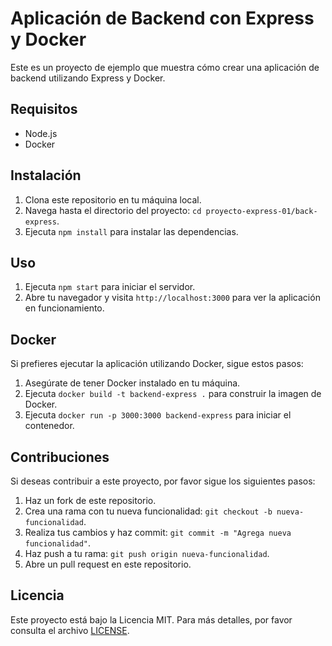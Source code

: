 # Aplicación de Backend con Express y Docker

Este es un proyecto de ejemplo que muestra cómo crear una aplicación de backend utilizando Express y Docker.

## Requisitos

- Node.js
- Docker

## Instalación

1. Clona este repositorio en tu máquina local.
2. Navega hasta el directorio del proyecto: `cd proyecto-express-01/back-express`.
3. Ejecuta `npm install` para instalar las dependencias.

## Uso

1. Ejecuta `npm start` para iniciar el servidor.
2. Abre tu navegador y visita `http://localhost:3000` para ver la aplicación en funcionamiento.

## Docker

Si prefieres ejecutar la aplicación utilizando Docker, sigue estos pasos:

1. Asegúrate de tener Docker instalado en tu máquina.
2. Ejecuta `docker build -t backend-express .` para construir la imagen de Docker.
3. Ejecuta `docker run -p 3000:3000 backend-express` para iniciar el contenedor.

## Contribuciones

Si deseas contribuir a este proyecto, por favor sigue los siguientes pasos:

1. Haz un fork de este repositorio.
2. Crea una rama con tu nueva funcionalidad: `git checkout -b nueva-funcionalidad`.
3. Realiza tus cambios y haz commit: `git commit -m "Agrega nueva funcionalidad"`.
4. Haz push a tu rama: `git push origin nueva-funcionalidad`.
5. Abre un pull request en este repositorio.

## Licencia

Este proyecto está bajo la Licencia MIT. Para más detalles, por favor consulta el archivo [LICENSE](./LICENSE).
